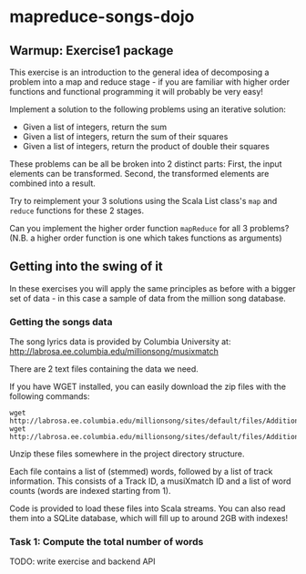 # mapreduce-songs-dojo

## Warmup: Exercise1 package
This exercise is an introduction to the general idea of decomposing a problem
into a map and reduce stage - if you are familiar with higher order functions
and functional programming it will probably be very easy!

Implement a solution to the following problems using an iterative solution:
- Given a list of integers, return the sum
- Given a list of integers, return the sum of their squares
- Given a list of integers, return the product of double their squares

These problems can be all be broken into 2 distinct parts: First, the input elements can be transformed. Second, the transformed elements are combined into a result.

Try to reimplement your 3 solutions using the Scala List class's ```map``` and ```reduce```
functions for these 2 stages. 

Can you implement the higher order function ```mapReduce``` for all 3
problems? (N.B. a higher order function is one which takes functions as arguments)


## Getting into the swing of it
In these exercises you will apply the same principles as before with a bigger
set of data - in this case a sample of data from the million song database.


### Getting the songs data

The song lyrics data is provided by Columbia University at:
http://labrosa.ee.columbia.edu/millionsong/musixmatch

There are 2 text files containing the data we need.

If you have WGET installed, you can easily download the zip files with the
following commands:

```
wget http://labrosa.ee.columbia.edu/millionsong/sites/default/files/AdditionalFiles/mxm_dataset_train.txt.zip
wget http://labrosa.ee.columbia.edu/millionsong/sites/default/files/AdditionalFiles/mxm_dataset_test.txt.zip
```

Unzip these files somewhere in the project directory structure.

Each file contains a list of (stemmed) words, followed by a list of track
information. This consists of a Track ID, a musiXmatch ID and a list of word
counts (words are indexed starting from 1).

Code is provided to load these files into Scala streams. You can also read them
into a SQLite database, which will fill up to around 2GB with indexes!

### Task 1: Compute the total number of words
TODO: write exercise and backend API

